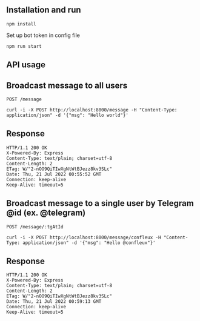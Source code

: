 ## Installation and run

    npm install

 Set up bot token in config file 

    npm run start
    
## API usage

## Broadcast message to all users

`POST /message`

    curl -i -X POST http://localhost:8000/message -H "Content-Type: application/json" -d '{"msg": "Hello world"}'

## Response

    HTTP/1.1 200 OK
    X-Powered-By: Express
    Content-Type: text/plain; charset=utf-8
    Content-Length: 2
    ETag: W/"2-nOO9QiTIwXgNtWtBJezz8kv3SLc"
    Date: Thu, 21 Jul 2022 00:55:52 GMT
    Connection: keep-alive
    Keep-Alive: timeout=5

## Broadcast message to a single user by Telegram @id (ex. @telegram)

`POST /message/:tgAtId`

    curl -i -X POST http://localhost:8000/message/confleux -H "Content-Type: application/json" -d '{"msg": "Hello @confleux"}'

## Response

    HTTP/1.1 200 OK
    X-Powered-By: Express
    Content-Type: text/plain; charset=utf-8
    Content-Length: 2
    ETag: W/"2-nOO9QiTIwXgNtWtBJezz8kv3SLc"
    Date: Thu, 21 Jul 2022 00:59:13 GMT
    Connection: keep-alive
    Keep-Alive: timeout=5
